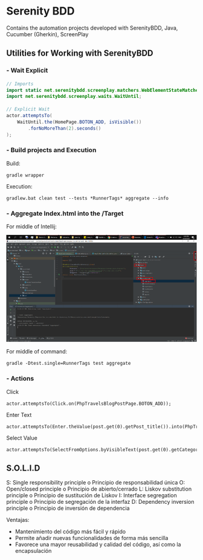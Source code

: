 # Serenity BDD

Contains the automation projects developed with SerenityBDD, Java, Cucumber (Gherkin), ScreenPlay

## Utilities for Working with SerenityBDD

### - Wait Explicit

```Java
// Imports
import static net.serenitybdd.screenplay.matchers.WebElementStateMatchers.isVisible;
import net.serenitybdd.screenplay.waits.WaitUntil;

// Explicit Wait
actor.attemptsTo(
    WaitUntil.the(HomePage.BOTON_ADD, isVisible())
        .forNoMoreThan(2).seconds()
);
```

### - Build projects and Execution
Build:
```
gradle wrapper
```

Execution:
```
gradlew.bat clean test --tests *RunnerTags* aggregate --info
```

### - Aggregate Index.html into the /Target

For middle of Intellij:

![index-into-target](docs/index-into-target.png)

For middle of command: 
```
gradle -Dtest.single=RunnerTags test aggregate
```

### - Actions

Click
```
actor.attemptsTo(Click.on(PhpTravelsBlogPostPage.BOTON_ADD));
```

Enter Text
```
actor.attemptsTo(Enter.theValue(post.get(0).getPost_title()).into(PhpTravelsBlogPostPage.CAMPO_POST_TITLE));
```

Select Value
```
actor.attemptsTo(SelectFromOptions.byVisibleText(post.get(0).getCategory()).from(PhpTravelsBlogPostPage.CAMPO_CATEGORY));
```

## S.O.L.I.D

S: Single responsibility principle o Principio de responsabilidad única
O: Open/closed principle o Principio de abierto/cerrado
L: Liskov substitution principle o Principio de sustitución de Liskov
I: Interface segregation principle o Principio de segregación de la interfaz
D: Dependency inversion principle o Principio de inversión de dependencia

Ventajas: 
- Mantenimiento del código más fácil y rápido
- Permite añadir nuevas funcionalidades de forma más sencilla
- Favorece una mayor reusabilidad y calidad del código, así como la encapsulación
